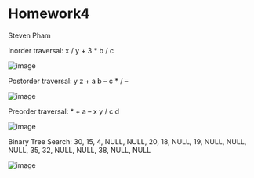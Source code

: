 # Homework4
Steven Pham

Inorder traversal:  x / y + 3 * b / c

![image](https://github.com/Cs-303/Homework4/assets/113368129/e45f7e67-585b-4c12-8632-8e7d1112455a)


Postorder traversal:  y z + a b – c * / –

![image](https://github.com/Cs-303/Homework4/assets/113368129/a17cbaa1-0c72-420f-a297-334ff69bd814)


Preorder traversal: * + a – x y / c d

![image](https://github.com/Cs-303/Homework4/assets/113368129/7ad35305-3e1e-48a9-82b1-a6ae5047dceb)


Binary Tree Search: 30, 15, 4, NULL, NULL, 20, 18, NULL, 19, NULL, NULL, NULL, 35, 32, NULL, NULL, 38, NULL, NULL

![image](https://github.com/Cs-303/Homework4/assets/113368129/6301f17a-4645-44ee-bb5d-f35e1d4674ff)
